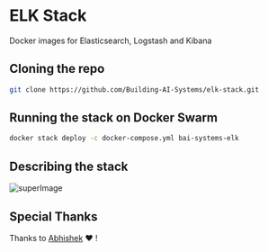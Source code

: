 # ELK Stack
Docker images for Elasticsearch, Logstash and Kibana

## Cloning the repo

```bash
git clone https://github.com/Building-AI-Systems/elk-stack.git
```

## Running the stack on Docker Swarm

```bash
docker stack deploy -c docker-compose.yml bai-systems-elk
```

## Describing the stack

![superImage](https://i.ibb.co/37sz5tp/ELKStack.png)

## Special Thanks

Thanks to [Abhishek](https://www.youtube.com/watch?v=6Kmd1bpDNXE) ♥ !
